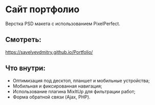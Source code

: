# Сайт портфолио
Верстка PSD макета с использованием PixelPerfect. 

## Смотреть:
https://savelyevdmitry.github.io/Portfolio/

## Что внутри:
* Оптимизация под десктоп, планшет и мобильные устройства;
* Мобильная и фиксированная навигация;
* Использование плагина MixItUp для фильтрации работ;
* Форма обратной связи (Ajax, PHP).
